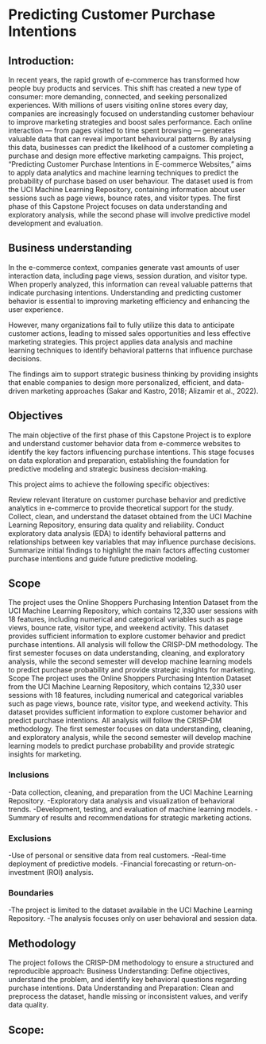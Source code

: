 # Predicting Customer Purchase Intentions  

## Introduction: 
         
 In recent years, the rapid growth of e-commerce has transformed how people buy products and services. This shift has created a new type of consumer: more demanding, connected, and seeking personalized experiences. With millions of users visiting online stores every day, companies are increasingly focused on understanding customer behaviour to improve marketing strategies and boost sales performance. 
Each online interaction — from pages visited to time spent browsing — generates valuable data that can reveal important behavioural patterns. By analysing this data, businesses can predict the likelihood of a customer completing a purchase and design more effective marketing campaigns. 
This project, “Predicting Customer Purchase Intentions in E-commerce Websites,” aims to apply data analytics and machine learning techniques to predict the probability of purchase based on user behaviour. The dataset used is from the UCI Machine Learning Repository, containing information about user sessions such as page views, bounce rates, and visitor types. The first phase of this Capstone Project focuses on data understanding and exploratory analysis, while the second phase will involve predictive model development and evaluation.

## Business understanding 
 
In the e-commerce context, companies generate vast amounts of user interaction data, including page views, session duration, and visitor type. When properly analyzed, this information can reveal valuable patterns that indicate purchasing intentions. Understanding and predicting customer behavior is essential to improving marketing efficiency and enhancing the user experience. 
 
However, many organizations fail to fully utilize this data to anticipate customer actions, leading to missed sales opportunities and less effective marketing strategies. This project applies data analysis and machine learning techniques to identify behavioral patterns that influence purchase decisions. 
 
The findings aim to support strategic business thinking by providing insights that enable companies to design more personalized, efficient, and data-driven marketing approaches (Sakar and Kastro, 2018; Alizamir et al., 2022). 

## Objectives 
The main objective of the first phase of this Capstone Project is to explore and understand customer behavior data from e-commerce websites to identify the key factors influencing purchase intentions. This stage focuses on data exploration and preparation, establishing the foundation for predictive modeling and strategic business decision-making. 

This project aims to achieve the following specific objectives: 

Review relevant literature on customer purchase behavior and predictive analytics in e-commerce to provide theoretical support for the study. 
Collect, clean, and understand the dataset obtained from the UCI Machine Learning Repository, ensuring data quality and reliability. 
Conduct exploratory data analysis (EDA) to identify behavioral patterns and relationships between key variables that may influence purchase decisions. 
Summarize initial findings to highlight the main factors affecting customer purchase intentions and guide future predictive modeling. 
 
## Scope 

The project uses the Online Shoppers Purchasing Intention Dataset from the UCI Machine Learning Repository, which contains 12,330 user sessions with 18 features, including numerical and categorical variables such as page views, bounce rate, visitor type, and weekend activity. This dataset provides sufficient information to explore customer behavior and predict purchase intentions. 
All analysis will follow the CRISP-DM methodology. The first semester focuses on data understanding, cleaning, and exploratory analysis, while the second semester will develop machine learning models to predict purchase probability and provide strategic insights for marketing. 
Scope 
The project uses the Online Shoppers Purchasing Intention Dataset from the UCI Machine Learning Repository, which contains 12,330 user sessions with 18 features, including numerical and categorical variables such as page views, bounce rate, visitor type, and weekend activity. This dataset provides sufficient information to explore customer behavior and predict purchase intentions. 
All analysis will follow the CRISP-DM methodology. The first semester focuses on data understanding, cleaning, and exploratory analysis, while the second semester will develop machine learning models to predict purchase probability and provide strategic insights for marketing. 
 
### Inclusions 
-Data collection, cleaning, and preparation from the UCI Machine Learning Repository. 
-Exploratory data analysis and visualization of behavioral trends. 
-Development, testing, and evaluation of machine learning models. 
-Summary of results and recommendations for strategic marketing actions. 
### Exclusions 
-Use of personal or sensitive data from real customers. 
-Real-time deployment of predictive models. 
-Financial forecasting or return-on-investment (ROI) analysis. 
### Boundaries 
-The project is limited to the dataset available in the UCI Machine Learning Repository. 
-The analysis focuses only on user behavioral and session data. 

## Methodology 
The project follows the CRISP-DM methodology to ensure a structured and reproducible approach: 
Business Understanding: Define objectives, understand the problem, and identify key behavioral questions regarding purchase intentions. 
Data Understanding and Preparation: Clean and preprocess the dataset, handle missing or inconsistent values, and verify data quality. 









## Scope: 
 

